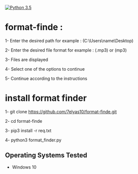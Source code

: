 [![Python 3.5](https://img.shields.io/badge/Python-3.5-yellow.svg)](http://www.python.org/download/) 
# format-finde :

1- Enter the desired path for example : (C:\Users\name\Desktop)

2- Enter the desired file format for example : (.mp3) or (mp3)

3- Files are displayed

4- Select one of the options to continue

5- Continue according to the instructions

# install format finder

1- git clone https://github.com/7elyas10/format-finde.git

2- cd format-finde

3- pip3 install -r req.txt

4- python3 format_finder.py


## Operating Systems Tested
- Windows 10


